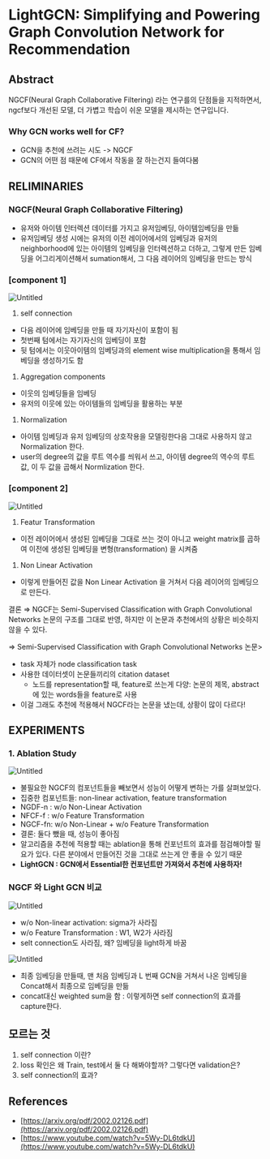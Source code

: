 
# LightGCN: Simplifying and Powering Graph Convolution Network for Recommendation

## Abstract

NGCF(Neural Graph Collaborative Filtering) 라는 연구를의 단점들을 지적하면서, ngcf보다 개선된 모델, 더 가볍고 학습이 쉬운 모델을 제시하는 연구입니다.

### Why GCN works well for CF?

-   GCN을 추천에 쓰려는 시도 -> NGCF
-   GCN의 어떤 점 때문에 CF에서 작동을 잘 하는건지 들여다봄

## RELIMINARIES

### NGCF(Neural Graph Collaborative Filtering)

-   유저와 아이템 인터렉션 데이터를 가지고 유저임베딩, 아이템임베딩을 만듦
-   유저임베딩 생성 시에는 유저의 이전 레이어에서의 임베딩과 유저의 neighborhood에 있는 아이템의 임베딩을 인터렉션하고 더하고, 그렇게 만든 임베딩을 어그리게이션해서 sumation해서, 그 다음 레이어의 임베딩을 만드는 방식

### [component 1]

![Untitled](https://s3-us-west-2.amazonaws.com/secure.notion-static.com/721ff1b2-5849-4706-8c9a-8fc5d5f13649/Untitled.png)

1.  self connection

-   다음 레이어에 임베딩을 만들 때 자기자신이 포함이 됨
-   첫번째 텀에서는 자기자신의 임베딩이 포함
-   뒷 텀에서는 이웃아이템의 임베딩과의 element wise multiplication을 통해서 임베딩을 생성하기도 함

1.  Aggregation components

-   이웃의 임베딩들을 임베딩
-   유저의 이웃에 있는 아이템들의 임베딩을 활용하는 부분

1.  Normalization

-   아이템 임베딩과 유저 임베딩의 상호작용을 모델링한다음 그대로 사용하지 않고 Normalization 한다.
-   user의 degree의 값을 루트 역수를 씌워서 쓰고, 아이템 degree의 역수의 루트 값, 이 두 값을 곱해서 Normlization 한다.

### [component 2]

![Untitled](https://s3-us-west-2.amazonaws.com/secure.notion-static.com/5ab3d1d4-292a-4162-918a-77a94ecb7e29/Untitled.png)

1.  Featur Transformation

-   이전 레이어에서 생성된 임베딩을 그대로 쓰는 것이 아니고 weight matrix를 곱하여 이전에 생성된 임베딩을 변형(transformation) 을 시켜줌

1.  Non Linear Activation

-   이렇게 만들어진 값을 Non Linear Activation 을 거쳐서 다음 레이어의 임베딩으로 만든다.

결론 ⇒ NGCF는 Semi-Supervised Classification with Graph Convolutional Networks 논문의 구조를 그대로 반영, 하지만 이 논문과 추천에서의 상황은 비슷하지 않을 수 있다.

⇒ Semi-Supervised Classification with Graph Convolutional Networks 논문>

-   task 자체가 node classification task
-   사용한 데이터셋이 논문들끼리의 citation dataset
    -   노드를 representation할 때, feature로 쓰는게 다양: 논문의 제목, abstract에 있는 words들을 feature로 사용
-   이걸 그래도 추천에 적용해서 NGCF라는 논문을 냈는데, 상황이 많이 다르다!

## EXPERIMENTS

### 1. Ablation Study

![Untitled](https://s3-us-west-2.amazonaws.com/secure.notion-static.com/cf747ecc-98bc-4e94-9c37-38b59cab4f97/Untitled.png)

-   불필요한 NGCF의 컴포넌트들을 빼보면서 성능이 어떻게 변하는 가를 살펴보았다.
-   집중한 컴포넌트들: non-linear activation, feature transformation
-   NGDF-n : w/o Non-Linear Activation
-   NFCF-f : w/o Feature Transformation
-   NGCF-fn: w/o Non-Linear + w/o Feature Transformation
-   결론: 둘다 뺐을 때, 성능이 좋아짐
-   알고리즘을 추천에 적용할 때는 ablation을 통해 컨포넌트의 효과를 점검해야할 필요가 있다. 다른 분야에서 만들어진 것을 그대로 쓰는게 안 좋을 수 있기 때문
-   **LightGCN : GCN에서 Essential한 컨포넌트만 가져와서 추천에 사용하자!**

### NGCF 와 Light GCN 비교

![Untitled](https://s3-us-west-2.amazonaws.com/secure.notion-static.com/5c91c113-d124-4b80-87c0-b25a23590562/Untitled.png)

-   w/o Non-linear activation: sigma가 사라짐
-   w/o Feature Transformation : W1, W2가 사라짐
-   selt connection도 사라짐, 왜? 임베딩을 light하게 바꿈

![Untitled](https://s3-us-west-2.amazonaws.com/secure.notion-static.com/510f70aa-dba5-451a-a89b-50f76449a7c9/Untitled.png)

-   최종 임베딩을 만들때, 맨 처음 임베딩과 L 번째 GCN을 거쳐서 나온 임베딩을 Concat해서 최종으로 임베딩을 만듦
-   concat대신 weighted sum을 함 : 이렇게하면 self connection의 효과를 capture한다.

## 모르는 것

1.  self connection 이란?
2.  loss 확인은 왜 Train, test에서 둘 다 해봐야할까? 그렇다면 validation은?
3.  self connection의 효과?

## References

-   [](https://arxiv.org/pdf/2002.02126.pdf)[https://arxiv.org/pdf/2002.02126.pdf](https://arxiv.org/pdf/2002.02126.pdf)
-   [](https://www.youtube.com/watch?v=5Wy-DL6tdkU)[https://www.youtube.com/watch?v=5Wy-DL6tdkU](https://www.youtube.com/watch?v=5Wy-DL6tdkU)
<!--stackedit_data:
eyJoaXN0b3J5IjpbLTE1NDEyODc2NTksLTEyNDQ0MjcyLC0xND
U5NDY4NjY1LDE2NTI3NDg4NTgsOTUxNjUxNTc3LC04NzE1ODIy
MzEsMzc0MTIwMzE0LDczMDk5ODExNl19
-->